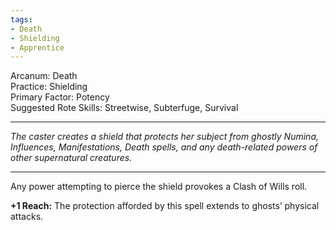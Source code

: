 ```yaml
---
tags:
- Death
- Shielding
- Apprentice
---
```


Arcanum: Death \
Practice: Shielding \
Primary Factor: Potency \
Suggested Rote Skills: Streetwise, Subterfuge, Survival

---

_The caster creates a shield that protects her subject from ghostly Numina, Influences, Manifestations, Death spells, and any death-related powers of other supernatural creatures._

---

Any power attempting to pierce the shield provokes a Clash of Wills roll.

**+1 Reach:** The protection afforded by this spell extends to ghosts’ physical attacks.